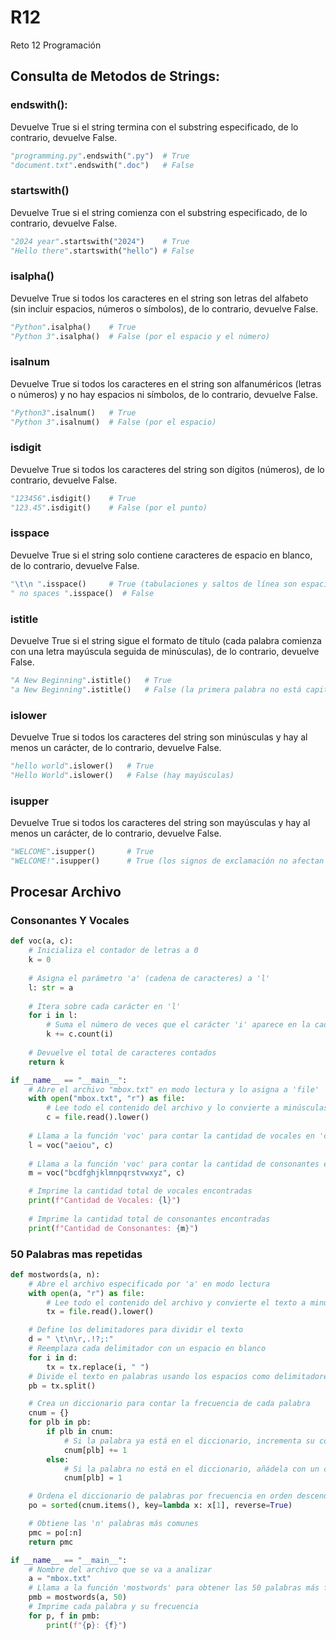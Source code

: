 # R12
Reto 12 Programación

## Consulta de Metodos de Strings:
### endswith():
Devuelve True si el string termina con el substring especificado, de lo contrario, devuelve False.
```python
"programming.py".endswith(".py")  # True
"document.txt".endswith(".doc")   # False
```
### startswith()
Devuelve True si el string comienza con el substring especificado, de lo contrario, devuelve False.
```python
"2024 year".startswith("2024")    # True
"Hello there".startswith("hello") # False 
```
### isalpha()
Devuelve True si todos los caracteres en el string son letras del alfabeto (sin incluir espacios, números o símbolos), de lo contrario, devuelve False.
```python
"Python".isalpha()    # True
"Python 3".isalpha()  # False (por el espacio y el número)
```
### isalnum
Devuelve True si todos los caracteres en el string son alfanuméricos (letras o números) y no hay espacios ni símbolos, de lo contrario, devuelve False.
```python
"Python3".isalnum()   # True
"Python 3".isalnum()  # False (por el espacio)
```
### isdigit
Devuelve True si todos los caracteres del string son dígitos (números), de lo contrario, devuelve False.
```python
"123456".isdigit()    # True
"123.45".isdigit()    # False (por el punto)
```
### isspace
Devuelve True si el string solo contiene caracteres de espacio en blanco, de lo contrario, devuelve False.
```python
"\t\n ".isspace()     # True (tabulaciones y saltos de línea son espacios en blanco)
" no spaces ".isspace()  # False
```
### istitle
Devuelve True si el string sigue el formato de título (cada palabra comienza con una letra mayúscula seguida de minúsculas), de lo contrario, devuelve False.
```python
"A New Beginning".istitle()   # True
"a New Beginning".istitle()   # False (la primera palabra no está capitalizada)
```
### islower
Devuelve True si todos los caracteres del string son minúsculas y hay al menos un carácter, de lo contrario, devuelve False.
```python
"hello world".islower()   # True
"Hello World".islower()   # False (hay mayúsculas)
```
### isupper
Devuelve True si todos los caracteres del string son mayúsculas y hay al menos un carácter, de lo contrario, devuelve False.
```python
"WELCOME".isupper()       # True
"WELCOME!".isupper()      # True (los signos de exclamación no afectan el resultado)
```
## Procesar Archivo
### Consonantes Y Vocales
```python
def voc(a, c):
    # Inicializa el contador de letras a 0
    k = 0
    
    # Asigna el parámetro 'a' (cadena de caracteres) a 'l'
    l: str = a
    
    # Itera sobre cada carácter en 'l'
    for i in l:
        # Suma el número de veces que el carácter 'i' aparece en la cadena 'c'
        k += c.count(i)
    
    # Devuelve el total de caracteres contados
    return k

if __name__ == "__main__":
    # Abre el archivo "mbox.txt" en modo lectura y lo asigna a 'file'
    with open("mbox.txt", "r") as file:
        # Lee todo el contenido del archivo y lo convierte a minúsculas
        c = file.read().lower()  
    
    # Llama a la función 'voc' para contar la cantidad de vocales en 'c'
    l = voc("aeiou", c)
    
    # Llama a la función 'voc' para contar la cantidad de consonantes en 'c'
    m = voc("bcdfghjklmnpqrstvwxyz", c)

    # Imprime la cantidad total de vocales encontradas
    print(f"Cantidad de Vocales: {l}")
    
    # Imprime la cantidad total de consonantes encontradas
    print(f"Cantidad de Consonantes: {m}")
```
### 50 Palabras mas repetidas 
```python
def mostwords(a, n):
    # Abre el archivo especificado por 'a' en modo lectura
    with open(a, "r") as file:
        # Lee todo el contenido del archivo y convierte el texto a minúsculas
        tx = file.read().lower()

    # Define los delimitadores para dividir el texto
    d = " \t\n\r,.!?;:"
    # Reemplaza cada delimitador con un espacio en blanco
    for i in d:
        tx = tx.replace(i, " ")
    # Divide el texto en palabras usando los espacios como delimitadores
    pb = tx.split()

    # Crea un diccionario para contar la frecuencia de cada palabra
    cnum = {}
    for plb in pb:
        if plb in cnum:
            # Si la palabra ya está en el diccionario, incrementa su contador
            cnum[plb] += 1
        else:
            # Si la palabra no está en el diccionario, añádela con un contador de 1
            cnum[plb] = 1

    # Ordena el diccionario de palabras por frecuencia en orden descendente
    po = sorted(cnum.items(), key=lambda x: x[1], reverse=True)

    # Obtiene las 'n' palabras más comunes
    pmc = po[:n]
    return pmc

if __name__ == "__main__":
    # Nombre del archivo que se va a analizar
    a = "mbox.txt"
    # Llama a la función 'mostwords' para obtener las 50 palabras más frecuentes
    pmb = mostwords(a, 50)
    # Imprime cada palabra y su frecuencia
    for p, f in pmb:
        print(f"{p}: {f}")
```

